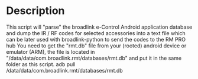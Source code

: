# Description

This script will "parse" the broadlink e-Control Android application database and dump the IR / RF codes for selected accessories into a text file which can be later used with broadlink-python to send the codes to the RM PRO hub
You need to get the "rmt.db" file from your (rooted) android device or emulator (ARM), the file is located in "/data/data/com.broadlink.rmt/databases/rmt.db" and put it in the same folder as this script.
adb pull /data/data/com.broadlink.rmt/databases/rmt.db
